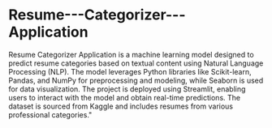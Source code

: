 # Resume---Categorizer---Application
Resume Categorizer Application is a machine learning model designed to predict resume categories based on textual content using Natural Language Processing (NLP). The model leverages Python libraries like Scikit-learn, Pandas, and NumPy for preprocessing and modeling, while Seaborn is used for data visualization. The project is deployed using Streamlit, enabling users to interact with the model and obtain real-time predictions. The dataset is sourced from Kaggle and includes resumes from various professional categories."

